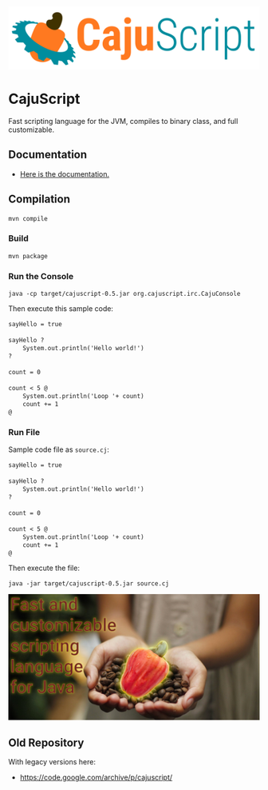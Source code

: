 ![Logo](https://raw.githubusercontent.com/cajuscript/cajuscript/main/assets/logo.svg)


# CajuScript

Fast scripting language for the JVM, compiles to binary class, and full customizable.

## Documentation

- [Here is the documentation.](https://github.com/cajuscript/cajuscript/blob/main/doc/README.md)

## Compilation

```
mvn compile
```
### Build

```
mvn package
```

### Run the Console

```
java -cp target/cajuscript-0.5.jar org.cajuscript.irc.CajuConsole
```

Then execute this sample code:

```
sayHello = true

sayHello ?
    System.out.println('Hello world!')
?

count = 0

count < 5 @
    System.out.println('Loop '+ count)
    count += 1
@
```

### Run File

Sample code file as `source.cj`:

```
sayHello = true

sayHello ?
    System.out.println('Hello world!')
?

count = 0

count < 5 @
    System.out.println('Loop '+ count)
    count += 1
@
```

Then execute the file:

```
java -jar target/cajuscript-0.5.jar source.cj
```

![image](https://raw.githubusercontent.com/cajuscript/cajuscript/main/assets/social.jpg)

## Old Repository

With legacy versions here:

- https://code.google.com/archive/p/cajuscript/
